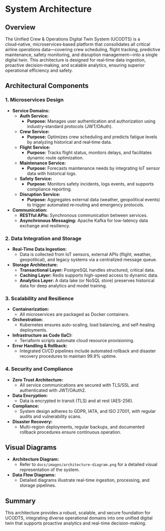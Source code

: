# System Architecture

## Overview
The Unified Crew & Operations Digital Twin System (UCODTS) is a cloud‑native, microservices‑based platform that consolidates all critical airline operations data—covering crew scheduling, flight tracking, predictive maintenance, safety monitoring, and disruption management—into a single digital twin. This architecture is designed for real‑time data ingestion, proactive decision‑making, and scalable analytics, ensuring superior operational efficiency and safety.

## Architectural Components

### 1. Microservices Design
- **Service Domains:**
  - **Auth Service:**  
    - **Purpose:** Manages user authentication and authorization using industry‑standard protocols (JWT/OAuth).  
  - **Crew Service:**  
    - **Purpose:** Optimizes crew scheduling and predicts fatigue levels by analyzing historical and real‑time data.  
  - **Flight Service:**  
    - **Purpose:** Tracks flight status, monitors delays, and facilitates dynamic route optimization.  
  - **Maintenance Service:**  
    - **Purpose:** Forecasts maintenance needs by integrating IoT sensor data with historical logs.  
  - **Safety Service:**  
    - **Purpose:** Monitors safety incidents, logs events, and supports compliance reporting.  
  - **Disruption Service:**  
    - **Purpose:** Aggregates external data (weather, geopolitical events) to trigger automated re‑routing and emergency protocols.
- **Communication:**  
  - **RESTful APIs:** Synchronous communication between services.
  - **Asynchronous Messaging:** Apache Kafka for low-latency data exchange and resiliency.

### 2. Data Integration and Storage
- **Real-Time Data Ingestion:**  
  - Data is collected from IoT sensors, external APIs (flight, weather, geopolitical), and legacy systems via a centralized message queue.
- **Storage Architecture:**  
  - **Transactional Layer:** PostgreSQL handles structured, critical data.
  - **Caching Layer:** Redis supports high-speed access to dynamic data.
  - **Analytics Layer:** A data lake (or NoSQL store) preserves historical data for deep analytics and model training.

### 3. Scalability and Resilience
- **Containerization:**  
  - All microservices are packaged as Docker containers.
- **Orchestration:**  
  - Kubernetes ensures auto-scaling, load balancing, and self-healing deployments.
- **Infrastructure as Code (IaC):**  
  - Terraform scripts automate cloud resource provisioning.
- **Error Handling & Rollback:**  
  - Integrated CI/CD pipelines include automated rollback and disaster recovery procedures to maintain 99.9% uptime.

### 4. Security and Compliance
- **Zero Trust Architecture:**  
  - All service communications are secured with TLS/SSL and authenticated with JWT/OAuth2.
- **Data Encryption:**  
  - Data is encrypted in transit (TLS) and at rest (AES-256).
- **Compliance:**  
  - System design adheres to GDPR, IATA, and ISO 27001, with regular audits and vulnerability scans.
- **Disaster Recovery:**  
  - Multi-region deployments, regular backups, and documented rollback procedures ensure continuous operation.

## Visual Diagrams
- **Architecture Diagram:**  
  - Refer to `docs/images/architecture-diagram.png` for a detailed visual representation of the system.
- **Data Flow Diagrams:**  
  - Detailed diagrams illustrate real-time ingestion, processing, and storage pipelines.

## Summary
This architecture provides a robust, scalable, and secure foundation for UCODTS, integrating diverse operational domains into one unified digital twin that supports proactive analytics and real-time decision-making.
